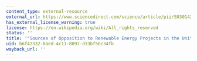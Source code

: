 ```yaml
---
content_type: external-resource
external_url: https://www.sciencedirect.com/science/article/pii/S0301421522001471?via%3Dihub
has_external_license_warning: true
license: https://en.wikipedia.org/wiki/All_rights_reserved
status: ''
title: '"Sources of Opposition to Renewable Energy Projects in the United States."'
uid: b6f42332-8aed-4c11-8097-d33bf5bc34fb
wayback_url: ''
---
```

